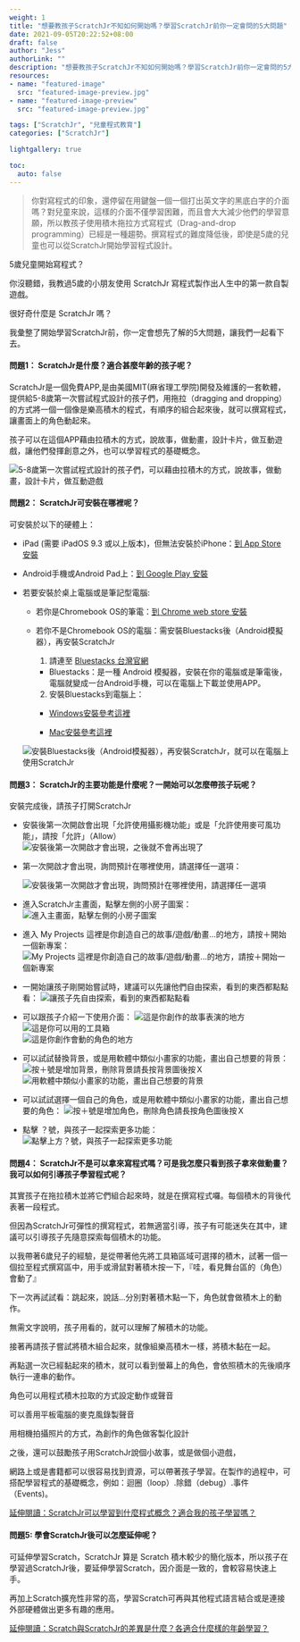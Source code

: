 ```yaml
---
weight: 1
title: "想要教孩子ScratchJr不知如何開始嗎？學習ScratchJr前你一定會問的5大問題"
date: 2021-09-05T20:22:52+08:00
draft: false
author: "Jess"
authorLink: ""
description: "想要教孩子ScratchJr不知如何開始嗎？學習ScratchJr前你一定會問的5大問題"
resources:
- name: "featured-image"
  src: "featured-image-preview.jpg"
- name: "featured-image-preview"
  src: "featured-image-preview.jpg"

tags: ["ScratchJr", "兒童程式教育"]
categories: ["ScratchJr"]

lightgallery: true

toc:
  auto: false
---
```


> 你對寫程式的印象，還停留在用鍵盤一個一個打出英文字的黑底白字的介面嗎？對兒童來說，這樣的介面不僅學習困難，而且會大大減少他們的學習意願，所以教孩子使用積木拖拉方式寫程式（Drag-and-drop programming）已經是一種趨勢。撰寫程式的難度降低後，即使是5歲的兒童也可以從ScratchJr開始學習程式設計。

5歲兒童開始寫程式？

你沒聽錯，我教過5歲的小朋友使用 ScratchJr 寫程式製作出人生中的第一款自製遊戲。

很好奇什麼是 ScratchJr 嗎？

我彙整了開始學習ScratchJr前，你一定會想先了解的5大問題，讓我們一起看下去。

#### 問題1： ScratchJr是什麼？適合甚麼年齡的孩子呢？

ScratchJr是一個免費APP,是由美國MIT(麻省理工學院)開發及維護的一套軟體，提供給5-8歲第一次嘗試程式設計的孩子們，用拖拉（dragging and dropping）的方式將一個一個像是樂高積木的程式，有順序的組合起來後，就可以撰寫程式，讓畫面上的角色動起來。

孩子可以在這個APP藉由拉積木的方式，說故事，做動畫，設計卡片，做互動遊戲，讓他們發揮創意之外，也可以學習程式的基礎概念。

  ![5-8歲第一次嘗試程式設計的孩子們，可以藉由拉積木的方式，說故事，做動畫，設計卡片，做互動遊戲](use_scratch.jpg "5-8歲第一次嘗試程式設計的孩子們，可以藉由拉積木的方式，說故事，做動畫，設計卡片，做互動遊戲")


#### 問題2： ScratchJr可安裝在哪裡呢？

可安裝於以下的硬體上：

- iPad (需要 iPadOS 9.3 或以上版本)，但無法安裝於iPhone：[到 App Store 安裝](https://apps.apple.com/us/app/scratchjr/id895485086?ls=1)

- Android手機或Android Pad上：[到 Google Play 安裝](https://play.google.com/store/apps/details?id=org.scratchjr.android)

- 若要安裝於桌上電腦或是筆記型電腦:
  
  * 若你是Chromebook OS的筆電：[到 Chrome web store 安裝](https://chrome.google.com/webstore/detail/scratchjr/oipimoeophamdcmjcfameoojlbhbgjda)
    
  * 若你不是Chromebook OS的電腦：需安裝Bluestacks後（Android模擬器），再安裝ScratchJr
    
    1. 請連至 [Bluestacks 台灣官網](https://www.bluestacks.com/tw/index.html)
      * Bluestacks：是一種 Android 模擬器，安裝在你的電腦或是筆電後，電腦就變成一台Android手機，可以在電腦上下載並使用APP。

    2. 安裝Bluestacks到電腦上：
      * [Windows安裝參考這裡](https://support.bluestacks.com/hc/zh-tw/articles/360013662851-%E5%A6%82%E4%BD%95%E4%B8%8B%E8%BC%89%E5%92%8C%E5%AE%89%E8%A3%9DBlueStacks-)
           
      * [Mac安裝參考這裡](https://support.bluestacks.com/hc/zh-tw/articles/360000736632-%E5%A6%82%E4%BD%95%E5%9C%A8Mac%E7%B3%BB%E7%B5%B1%E4%B8%8A%E5%AE%89%E8%A3%9D%E4%B8%A6%E5%95%9F%E5%8B%95BlueStacks-)
  
  ![安裝Bluestacks後（Android模擬器），再安裝ScratchJr，就可以在電腦上使用ScratchJr](bluestack.jpg "安裝Bluestacks後（Android模擬器），再安裝ScratchJr，就可以在電腦上使用ScratchJr")
  
#### 問題3： ScratchJr的主要功能是什麼呢？一開始可以怎麼帶孩子玩呢？

安裝完成後，請孩子打開ScratchJr

* 安裝後第一次開啟會出現「允許使用攝影機功能」或是「允許使用麥可風功能」，請按「允許」（Allow）
  ![安裝後第一次開啟才會出現，之後就不會再出現了](start-01.jpg "安裝後第一次開啟會出現「允許使用攝影機功能」或是「允許使用麥可風功能」，請按「允許」（Allow）")

* 第一次開啟才會出現，詢問預計在哪裡使用，請選擇任一選項：

  ![安裝後第一次開啟才會出現，詢問預計在哪裡使用，請選擇任一選項](start-02.jpg "安裝後第一次開啟會出現「詢問預計在哪裡使用，請選擇任一選項")

* 進入ScratchJr主畫面，點擊左側的小房子圖案：
  ![進入主畫面，點擊左側的小房子圖案](start-03.jpg "進入主畫面，點擊左側的小房子圖案")

* 進入 My Projects 這裡是你創造自己的故事/遊戲/動畫...的地方，請按＋開始一個新專案：
  ![My Projects 這裡是你創造自己的故事/遊戲/動畫...的地方，請按＋開始一個新專案](start-04.jpg "My Projects 這裡是你創造自己的故事/遊戲/動畫...的地方，請按＋開始一個新專案")

* 一開始讓孩子剛開始嘗試時，建議可以先讓他們自由探索，看到的東西都點點看：
  ![讓孩子先自由探索，看到的東西都點點看](start-05.jpg "讓孩子先自由探索，看到的東西都點點看")

* 可以跟孩子介紹一下使用介面：
  ![這是你創作的故事表演的地方](start-10.jpg "這是你創作的故事表演的地方")
  ![這是你可以用的工具箱](start-11.jpg "這是你可以用的工具箱")  
  ![這是你創作會動的角色的地方](start-12.jpg "這是你創作會動的角色的地方")   

* 可以試試替換背景，或是用軟體中類似小畫家的功能，畫出自己想要的背景：
  ![按＋號是增加背景，刪除背景請長按背景圖後按Ｘ](start-06.jpg "按＋號是增加背景，刪除背景請長按背景圖後按Ｘ")
  ![用軟體中類似小畫家的功能，畫出自己想要的背景](start-07.jpg "用軟體中類似小畫家的功能，畫出自己想要的背景")

* 可以試試選擇一個自己的角色，或是用軟體中類似小畫家的功能，畫出自己想要的角色：
![按＋號是增加角色，刪除角色請長按角色圖後按Ｘ](start-08.jpg "按＋號是增加角色，刪除角色請長按角色圖後按Ｘ")

* 點擊 ？號，與孩子一起探索更多功能：
 ![點擊上方？號，與孩子一起探索更多功能](start-09.jpg "點擊上方？號，與孩子一起探索更多功能")

#### 問題4： ScratchJr不是可以拿來寫程式嗎？可是我怎麼只看到孩子拿來做動畫？我可以如何引導孩子學習程式呢？

其實孩子在拖拉積木並將它們組合起來時，就是在撰寫程式囉。每個積木的背後代表著一段程式。

但因為ScratchJr可彈性的撰寫程式，若無適當引導，孩子有可能迷失在其中，建議可以引導孩子先隨意探索每個積木的功能。

以我帶著6歲兒子的經驗，是從帶著他先將工具箱區域可選擇的積木，試著一個一個拉至程式撰寫區中，用手或滑鼠對著積木按一下，『哇，看見舞台區的（角色）會動了』

下一次再試試看：跳起來，說話...分別對著積木點一下，角色就會做積木上的動作。

無需文字說明，孩子用看的，就可以理解了解積木的功能。

接著再請孩子嘗試將積木組合起來，就像組樂高積木一樣，將積木黏在一起。

再點選一次已經黏起來的積木，就可以看到螢幕上的角色，會依照積木的先後順序執行一連串的動作。

角色可以用程式積木拉取的方式設定動作或聲音

可以善用平板電腦的麥克風錄製聲音

用相機拍攝照片的方式，為創作的角色做客製化設計

之後，還可以鼓勵孩子用ScratchJr說個小故事，或是做個小遊戲，

網路上或是書籍都可以很容易找到資源，可以帶著孩子學習。在製作的過程中，可搭配學習程式的基礎概念，例如：迴圈（loop）.除錯（debug）.事件（Events)。

[延伸閱讀：ScratchJr可以學習到什麼程式概念？適合我的孩子學習嗎？](https://assemble.io)

#### 問題5:  學會ScratchJr後可以怎麼延伸呢？

可延伸學習Scratch，ScratchJr 算是 Scratch 積木較少的簡化版本，所以孩子在學習過ScratchJr後，要延伸學習Scratch，因介面是一致的，會較容易快速上手。

再加上Scratch擴充性非常的高，學習Scratch可再與其他程式語言結合或是連接外部硬體做出更多有趣的應用。

[延伸閱讀：Scratch與ScratchJr的差異是什麼？各適合什麼樣的年齡學習？](../what_is_the_different_scratch_scratchjr/)